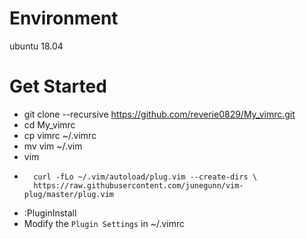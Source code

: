 # Environment
ubuntu 18.04 

# Get Started

- git clone --recursive https://github.com/reverie0829/My_vimrc.git
- cd My_vimrc
- cp vimrc ~/.vimrc
- mv vim ~/.vim
- vim
- ```
    curl -fLo ~/.vim/autoload/plug.vim --create-dirs \
    https://raw.githubusercontent.com/junegunn/vim-plug/master/plug.vim
  ```
- :PluginInstall
- Modify the `Plugin Settings` in ~/.vimrc
